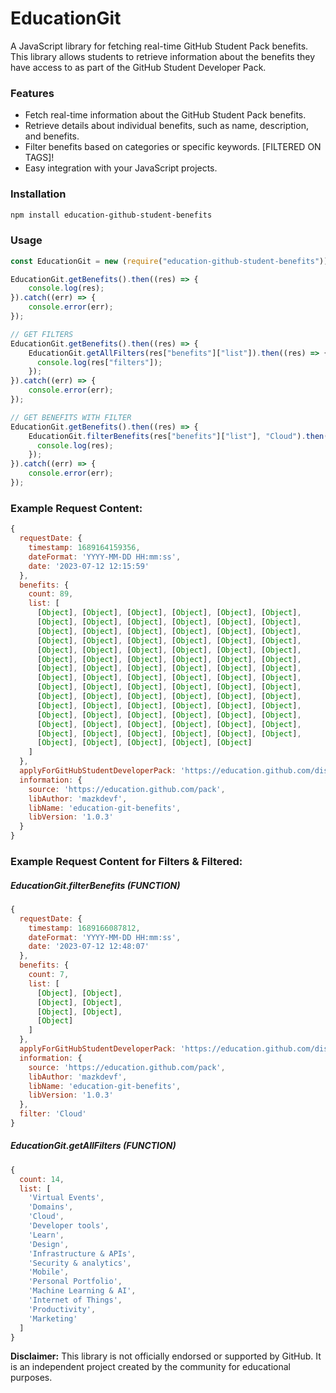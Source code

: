 # EducationGit
A JavaScript library for fetching real-time GitHub Student Pack benefits. This library allows students to retrieve information about the benefits they have access to as part of the GitHub Student Developer Pack.

### Features

- Fetch real-time information about the GitHub Student Pack benefits.
- Retrieve details about individual benefits, such as name, description, and benefits.
- Filter benefits based on categories or specific keywords. [FILTERED ON TAGS]!
- Easy integration with your JavaScript projects.

### Installation
```bash
npm install education-github-student-benefits
```

### Usage
```js
const EducationGit = new (require("education-github-student-benefits"))();

EducationGit.getBenefits().then((res) => {
    console.log(res);
}).catch((err) => {
    console.error(err);
});

// GET FILTERS
EducationGit.getBenefits().then((res) => {
    EducationGit.getAllFilters(res["benefits"]["list"]).then((res) => {
      console.log(res["filters"]);
    });
}).catch((err) => {
    console.error(err);
});

// GET BENEFITS WITH FILTER
EducationGit.getBenefits().then((res) => {
    EducationGit.filterBenefits(res["benefits"]["list"], "Cloud").then((res) => {
      console.log(res);
    });
}).catch((err) => {
    console.error(err);
});

```

### Example Request Content:
```js
{
  requestDate: {
    timestamp: 1689164159356,
    dateFormat: 'YYYY-MM-DD HH:mm:ss',
    date: '2023-07-12 12:15:59'
  },
  benefits: {
    count: 89,
    list: [
      [Object], [Object], [Object], [Object], [Object], [Object],
      [Object], [Object], [Object], [Object], [Object], [Object],
      [Object], [Object], [Object], [Object], [Object], [Object],
      [Object], [Object], [Object], [Object], [Object], [Object],
      [Object], [Object], [Object], [Object], [Object], [Object],
      [Object], [Object], [Object], [Object], [Object], [Object],
      [Object], [Object], [Object], [Object], [Object], [Object],
      [Object], [Object], [Object], [Object], [Object], [Object],
      [Object], [Object], [Object], [Object], [Object], [Object],
      [Object], [Object], [Object], [Object], [Object], [Object],
      [Object], [Object], [Object], [Object], [Object], [Object],
      [Object], [Object], [Object], [Object], [Object], [Object],
      [Object], [Object], [Object], [Object], [Object], [Object],
      [Object], [Object], [Object], [Object], [Object], [Object],
      [Object], [Object], [Object], [Object], [Object]
    ]
  },
  applyForGitHubStudentDeveloperPack: 'https://education.github.com/discount_requests/application',
  information: {
    source: 'https://education.github.com/pack',
    libAuthor: 'mazkdevf',
    libName: 'education-git-benefits',
    libVersion: '1.0.3'
  }
}
```

### Example Request Content for Filters & Filtered:
##### EducationGit.filterBenefits (FUNCTION)
```js
{
  requestDate: {
    timestamp: 1689166087812,
    dateFormat: 'YYYY-MM-DD HH:mm:ss',
    date: '2023-07-12 12:48:07'
  },
  benefits: {
    count: 7,
    list: [
      [Object], [Object],
      [Object], [Object],
      [Object], [Object],
      [Object]
    ]
  },
  applyForGitHubStudentDeveloperPack: 'https://education.github.com/discount_requests/application',
  information: {
    source: 'https://education.github.com/pack',
    libAuthor: 'mazkdevf',
    libName: 'education-git-benefits',
    libVersion: '1.0.3'
  },
  filter: 'Cloud'
}
```

##### EducationGit.getAllFilters (FUNCTION)
```js
{
  count: 14,
  list: [
    'Virtual Events',
    'Domains',
    'Cloud',
    'Developer tools',
    'Learn',
    'Design',
    'Infrastructure & APIs',
    'Security & analytics',
    'Mobile',
    'Personal Portfolio',
    'Machine Learning & AI',
    'Internet of Things',
    'Productivity',
    'Marketing'
  ]
}
```


**Disclaimer:** This library is not officially endorsed or supported by GitHub. It is an independent project created by the community for educational purposes.
